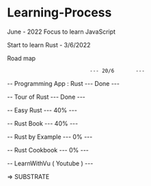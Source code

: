 # Learning-Process
June - 2022
Focus to learn JavaScript 

Start to learn Rust - 3/6/2022

Road map 

                               --- 20/6       --- 

-- Programming App : Rust      --- Done       ---

-- Tour of Rust                --- Done       ---

-- Easy Rust                   --- 40%        ---

-- Rust Book                   --- 40%        ---

-- Rust by Example             --- 0%         ---

-- Rust Cookbook               --- 0%         ---

-- LearnWithVu ( Youtube )     ---


=> SUBSTRATE 


